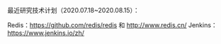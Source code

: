 最近研究技术计划（2020.07.18~2020.08.15）：

Redis：https://github.com/redis/redis 和 http://www.redis.cn/ 
Jenkins：https://www.jenkins.io/zh/
